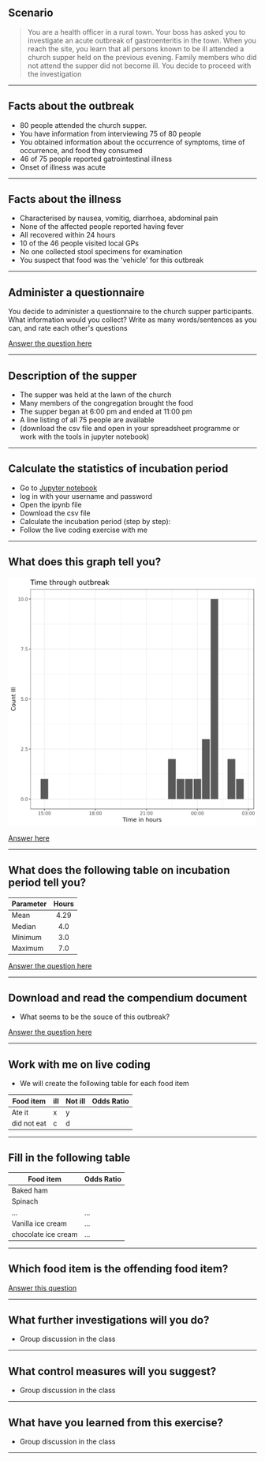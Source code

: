 
## Scenario
> You are a health officer in a rural town. Your boss has asked you to investigate an acute outbreak of gastroenteritis in the town. When you reach the site, you learn that all persons known to be ill attended a church supper held on the previous evening. Family members who did not attend the supper did not become ill. You decide to proceed with the investigation

---

## Facts about the outbreak
- 80 people attended the church supper. 
- You have information from interviewing 75 of 80 people
- You obtained information about the occurrence of symptoms, time of occurrence, and food they consumed
- 46 of 75 people reported gatrointestinal illness
- Onset of illness was acute

---

## Facts about the illness

- Characterised by nausea, vomitig, diarrhoea, abdominal pain
- None of the affected people reported having fever
- All recovered within 24 hours
- 10 of the 46 people visited local GPs
- No one collected stool specimens for examination
- You suspect that food was the 'vehicle' for this outbreak

---

## Administer a questionnaire
You decide to administer a questionnaire to the church supper participants. What information would you collect? Write as many words/sentences as you can, and rate each other's questions

[Answer the question here](https://www.wooclap.com/OUTBREAK)

---

## Description of the supper
- The supper was held at the lawn of the church
- Many members of the congregation brought the food
- The supper began at 6:00 pm and ended at 11:00 pm
- A line listing of all 75 people are available 
- (download the csv file and open in your spreadsheet programme or work with the tools in jupyter notebook)

---

## Calculate the statistics of incubation period

- Go to [Jupyter notebook](https://notebooks.azure.com)
- log in with your username and password
- Open the ipynb file
- Download the csv file
- Calculate the incubation period (step by step): 
- Follow the live coding exercise with me

---

## What does this graph tell you?
![outbreak curve](outbreak1.png)

[Answer here](https://www.wooclap.com/OUTBREAK)

---

## What does the following table on incubation period tell you?

| Parameter | Hours |
|:----------|:-----:|
| Mean      | 4.29  |
| Median    | 4.0   |
| Minimum   | 3.0   |
| Maximum   | 7.0   |

[Answer the question here](https://www.wooclap.com/OUTBREAK)

---

## Download and read the compendium document
- What seems to be the souce of this outbreak?

[Answer the question here](https://www.wooclap.com/OUTBREAK)

---

## Work with me on live coding
- We will create the following table for each food item

| Food item  | ill | Not ill | Odds Ratio |
|------------|-----|---------|------------|
|  Ate it    |  x  | y       |            |
| did not eat| c   | d       |            |

---

## Fill in the following table

| Food item | Odds Ratio |
|-----------|-------------------|
| Baked ham |                   |
| Spinach   |                   |
| ...      |  ...               |
| Vanilla ice cream | ...                |
| chocolate ice cream | ...       |

---

## Which food item is the offending food item?

[Answer this question](https://www.wooclap.com/OUTBREAK)

---

## What further investigations will you do?

- Group discussion in the class

---

## What control measures will you suggest?

- Group discussion in the class

---

## What have you learned from this exercise?

- Group discussion in the class

---
